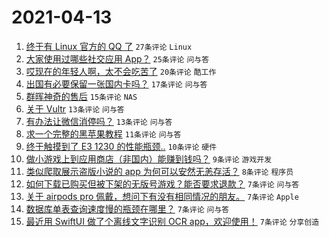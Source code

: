 # 2021-04-13

1. [终于有 Linux 官方的 QQ 了](https://www.v2ex.com/t/770249) `27条评论` `Linux`
1. [大家使用过哪些社交应用 App？](https://www.v2ex.com/t/770240) `25条评论` `问与答`
1. [哎现在的年轻人啊，太不会吃苦了](https://www.v2ex.com/t/770253) `20条评论` `酷工作`
1. [出国有必要保留一张国内卡吗？](https://www.v2ex.com/t/770241) `17条评论` `问与答`
1. [群晖神奇的售后](https://www.v2ex.com/t/770244) `15条评论` `NAS`
1. [关于 Vultr](https://www.v2ex.com/t/770252) `13条评论` `问与答`
1. [有办法让微信消停吗？](https://www.v2ex.com/t/770239) `13条评论` `问与答`
1. [求一个完整的黑苹果教程](https://www.v2ex.com/t/770246) `11条评论` `问与答`
1. [终于触摸到了 E3 1230 的性能瓶颈..](https://www.v2ex.com/t/770272) `10条评论` `硬件`
1. [做小游戏上到应用商店（非国内）能赚到钱吗？](https://www.v2ex.com/t/770266) `9条评论` `游戏开发`
1. [类似爬取展示盗版小说的 app 为何可以安然无恙存活？](https://www.v2ex.com/t/770278) `8条评论` `程序员`
1. [如何下载已购买但被下架的无版号游戏？能否要求退款？](https://www.v2ex.com/t/770261) `7条评论` `问与答`
1. [关于 airpods pro 佩戴，想问下有没有相同情况的朋友。](https://www.v2ex.com/t/770256) `7条评论` `Apple`
1. [数据库单表查询速度慢的瓶颈在哪里？](https://www.v2ex.com/t/770254) `7条评论` `问与答`
1. [最近用 SwiftUI 做了个离线文字识别 OCR app，欢迎使用！](https://www.v2ex.com/t/770245) `7条评论` `分享创造`
